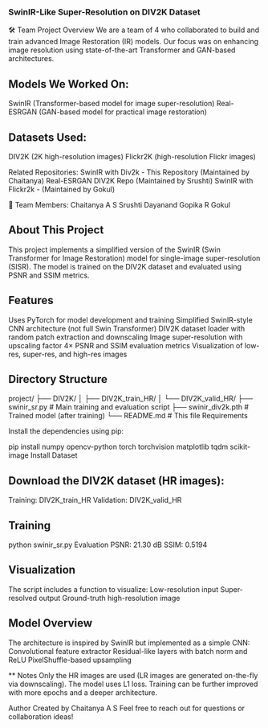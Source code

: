 ### SwinIR-Like Super-Resolution on DIV2K Dataset
🛠 Team Project Overview
We are a team of 4 who collaborated to build and train advanced Image Restoration (IR) models.
Our focus was on enhancing image resolution using state-of-the-art Transformer and GAN-based architectures.

## Models We Worked On:
SwinIR (Transformer-based model for image super-resolution)
Real-ESRGAN (GAN-based model for practical image restoration)

## Datasets Used:
DIV2K (2K high-resolution images)
Flickr2K (high-resolution Flickr images)

Related Repositories:
SwinIR with Div2k  - This Repository (Maintained by Chaitanya)
Real-ESRGAN DIV2K Repo (Maintained by Srushti)
SwinIR with Flickr2k - (Maintained by Gokul)

👥 Team Members:
Chaitanya A S
Srushti Dayanand
Gopika R 
Gokul 

## About This Project
This project implements a simplified version of the SwinIR (Swin Transformer for Image Restoration) model for single-image super-resolution (SISR). The model is trained on the DIV2K dataset and evaluated using PSNR and SSIM metrics.

## Features
Uses PyTorch for model development and training
Simplified SwinIR-style CNN architecture (not full Swin Transformer)
DIV2K dataset loader with random patch extraction and downscaling
Image super-resolution with upscaling factor 4×
PSNR and SSIM evaluation metrics
Visualization of low-res, super-res, and high-res images

## Directory Structure

project/
├── DIV2K/
│   ├── DIV2K_train_HR/
│   └── DIV2K_valid_HR/
├── swinir_sr.py         # Main training and evaluation script
├── swinir_div2k.pth     # Trained model (after training)
└── README.md            # This file
Requirements

Install the dependencies using pip:

pip install numpy opencv-python torch torchvision matplotlib tqdm scikit-image
Install Dataset

## Download the DIV2K dataset (HR images):
Training: DIV2K_train_HR
Validation: DIV2K_valid_HR

## Training
python swinir_sr.py
Evaluation
PSNR: 21.30 dB
SSIM: 0.5194

## Visualization
The script includes a function to visualize:
Low-resolution input
Super-resolved output
Ground-truth high-resolution image

## Model Overview
The architecture is inspired by SwinIR but implemented as a simple CNN:
Convolutional feature extractor
Residual-like layers with batch norm and ReLU
PixelShuffle-based upsampling

** Notes
Only the HR images are used (LR images are generated on-the-fly via downscaling).
The model uses L1 loss.
Training can be further improved with more epochs and a deeper architecture.

Author
Created by Chaitanya A S
Feel free to reach out for questions or collaboration ideas!
